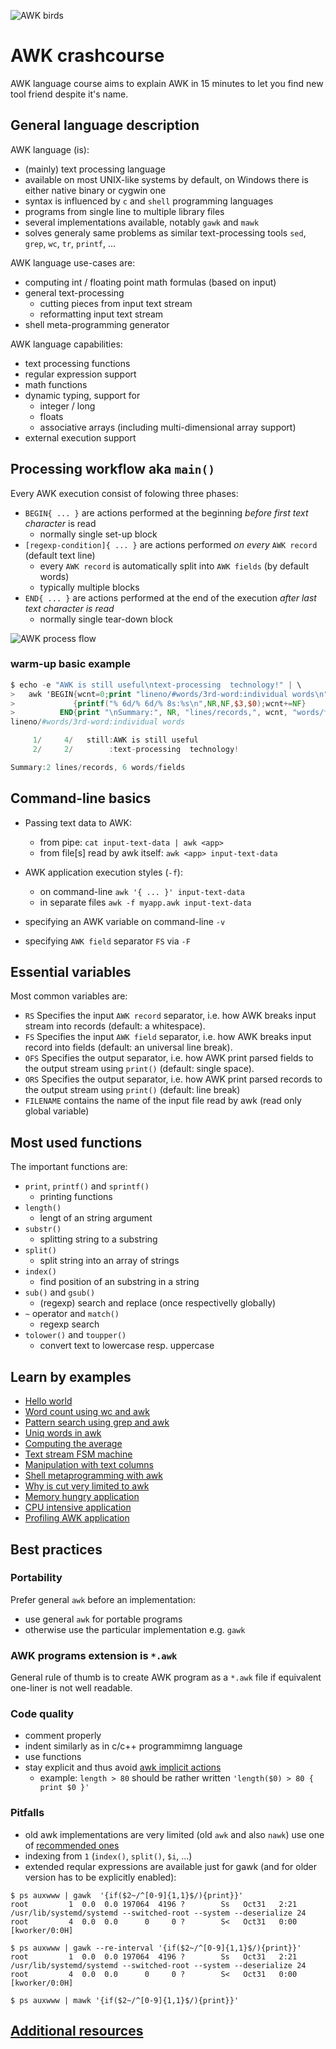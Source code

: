 ![AWK birds](pictures/auk.jpg)
# AWK crashcourse

AWK language course aims to explain AWK in 15 minutes to let you find new tool friend despite it's name.

## General language description

AWK language (is):
 * (mainly) text processing language
 * available on most UNIX-like systems by default, on Windows there is either native binary or cygwin one
 * syntax is influenced by `c` and `shell` programming languages
 * programs from single line to multiple library files
 * several implementations available, notably `gawk` and `mawk`
 * solves generaly same problems as similar text-processing tools `sed`, `grep`, `wc`, `tr`, `printf`, ...

AWK language use-cases are:
 * computing int / floating point math formulas (based on input)
 * general text-processing
   * cutting pieces from input text stream
   * reformatting input text stream
 * shell meta-programming generator

AWK language capabilities:
 * text processing functions
 * regular expression support
 * math functions
 * dynamic typing, support for
   * integer / long
   * floats
   * associative arrays (including multi-dimensional array support)
 * external execution support


## Processing workflow aka `main()`
Every AWK execution consist of folowing three phases:
 * `BEGIN{ ... }` are actions performed at the beginning *before first text character* is read
   * normally single set-up block
 * `[regexp-condition]{ ... }` are actions performed *on every* `AWK record` (default text line)
   * every `AWK record` is automatically split into `AWK fields` (by default words)
   * typically multiple blocks
 * `END{ ... }` are actions performed at the end of the execution  *after last text character is read*
   * normally single tear-down block

![AWK process flow](pictures/awk-process-flow.jpg)

### warm-up basic example

```awk
$ echo -e "AWK is still useful\ntext-processing  technology!" | \
>   awk 'BEGIN{wcnt=0;print "lineno/#words/3rd-word:individual words\n"}
>             {printf("% 6d/% 6d/% 8s:%s\n",NR,NF,$3,$0);wcnt+=NF}
>          END{print "\nSummary:", NR, "lines/records,", wcnt, "words/fields"}'
lineno/#words/3rd-word:individual words

     1/     4/   still:AWK is still useful
     2/     2/        :text-processing  technology!

Summary:2 lines/records, 6 words/fields
```

## Command-line basics

* Passing text data to AWK:
  * from pipe: `cat input-text-data | awk <app>`
  * from file[s] read by awk itself: `awk <app> input-text-data`

* AWK application execution styles (`-f`):
  * on command-line `awk '{ ... }' input-text-data`
  * in separate files `awk -f myapp.awk input-text-data`

* specifying an AWK variable on command-line `-v`
* specifying `AWK field` separator `FS` via `-F`
 
## Essential variables
Most common variables are:
 * `RS` Specifies the input `AWK record` separator, i.e. how AWK breaks input stream into records (default: a whitespace).
 * `FS` Specifies the input `AWK field` separator, i.e. how AWK breaks input record into fields (default: an universal line break).
 * `OFS` Specifies the output separator, i.e. how AWK print parsed fields to the output stream using `print()` (default: single space).
 * `ORS` Specifies the output separator, i.e. how AWK print parsed records to the output stream using `print()` (default: line break)
 * `FILENAME` contains the name of the input file read by awk (read only global variable)

## Most used functions
The important functions are:
 * `print`, `printf()` and `sprintf()`
   * printing functions
 * `length()`
   * lengt of an string argument
 * `substr()`
   * splitting string to a substring
 * `split()`
   * split string into an array of strings
 * `index()`
   * find position of an substring in a string
 * `sub()` and `gsub()`
   * (regexp) search and replace (once respectivelly globally)
 * `~` operator and `match()`
   * regexp search
 * `tolower()` and `toupper()`
   * convert text to lowercase resp. uppercase

## Learn by examples
 * [Hello world](examples/hello-world.md)
 * [Word count using wc and awk](examples/word-count.md)
 * [Pattern search using grep and awk](examples/pattern-search-count.md)
 * [Uniq words in awk](examples/uniq-words.md)
 * [Computing the average](examples/average.md)
 * [Text stream FSM machine](examples/text-fsm.md)
 * [Manipulation with text columns](examples/column-modifications.md)
 * [Shell metaprogramming with awk](examples/shell-metaprogramming.md)
 * [Why is cut very limited to awk](examples/cut-vs-awk.md)
 * [Memory hungry application](examples/memory-hungry.md)
 * [CPU intensive application](examples/cpu-intensive.md)
 * [Profiling AWK application](examples/profiling.md)


## Best practices

### Portability

Prefer general `awk` before an implementation:
 * use general `awk` for portable programs
 * otherwise use the particular implementation e.g. `gawk`

### AWK programs extension is `*.awk`

General rule of thumb is to create AWK program as a `*.awk` file if equivalent one-liner is not well readable.

### Code quality
 * comment properly
 * indent similarly as in c/c++ programmimng language
 * use functions
 * stay explicit and thus avoid [awk implicit actions](TODO)
   * example: `length > 80` should be rather written `'length($0) > 80 { print $0 }'`

### Pitfalls
 * old awk implementations are very limited (old `awk` and also `nawk`) use one of [recommended ones](https://github.com/freznicek/awesome-awk/blob/master/README.md#nowadays-awk-implementations)
 * indexing from `1` (`index()`, `split()`, `$i`, ...)
 * extended reqular expressions are available just for gawk (and for older version has to be explicitly enabled):
```
$ ps auxwww | gawk  '{if($2~/^[0-9]{1,1}$/){print}}'
root         1  0.0  0.0 197064  4196 ?        Ss   Oct31   2:21 /usr/lib/systemd/systemd --switched-root --system --deserialize 24
root         4  0.0  0.0      0     0 ?        S<   Oct31   0:00 [kworker/0:0H]

$ ps auxwww | gawk --re-interval '{if($2~/^[0-9]{1,1}$/){print}}'
root         1  0.0  0.0 197064  4196 ?        Ss   Oct31   2:21 /usr/lib/systemd/systemd --switched-root --system --deserialize 24
root         4  0.0  0.0      0     0 ?        S<   Oct31   0:00 [kworker/0:0H]

$ ps auxwww | mawk '{if($2~/^[0-9]{1,1}$/){print}}'

```

## [Additional resources](https://github.com/freznicek/awesome-awk/blob/master/README.md)

